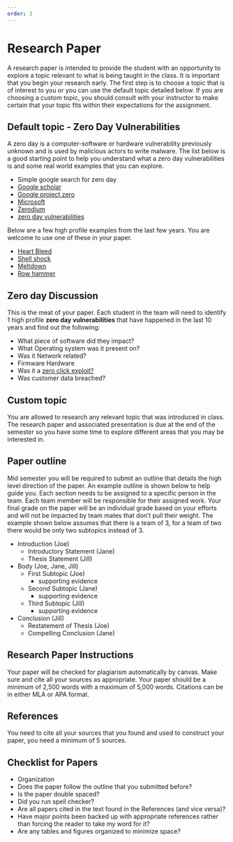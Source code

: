 ```yaml
---
order: 3
---
```


# Research Paper

A research paper is intended to provide the student with an opportunity
to explore a topic relevant to what is being taught in the class. It is
important that you begin your research early. The first step is to
choose a topic that is of interest to you or you can use the default
topic detailed below. If you are choosing a custom topic, you should
consult with your instructor to make certain that your topic fits within
their expectations for the assignment.

## Default topic - Zero Day Vulnerabilities

A zero day is a computer-software or hardware vulnerability previously
unknown and is used by malicious actors to write malware. The list below
is a good starting point to help you understand what a zero day
vulnerabilities is and some real world examples that you can explore.

- Simple google search for zero day
- [Google scholar](https://scholar.google.com/scholar?hl=en&as_sdt=0%2C13&q=zero+day&btnG=)
- [Google project zero](https://googleprojectzero.blogspot.com/)
- [Microsoft](https://learn.microsoft.com/en-us/microsoft-365/security/defender-vulnerability-management/tvm-zero-day-vulnerabilities?view=o365-worldwide)
- [Zerodium](https://zerodium.com/)
- [zero day vulnerabilities](https://en.wikipedia.org/wiki/Zero-day_(computing))

Below are a few high profile examples from the last few years. You are
welcome to use one of these in your paper.

- [Heart Bleed](https://heartbleed.com/)
- [Shell shock](https://en.wikipedia.org/wiki/Shellshock_(software_bug))
- [Meltdown](https://meltdownattack.com/)
- [Row hammer](https://en.wikipedia.org/wiki/Row_hammer)

## Zero day Discussion

This is the meat of your paper. Each student in the team will need to
identify 1 high profile **zero day vulnerabilities** that have happened
in the last 10 years and find out the following:

- What piece of software did they impact?
- What Operating system was it present on?
- Was it Network related?
- Firmware Hardware
- Was it a [zero click exploit?](https://www.kaspersky.com/resource-center/definitions/what-is-zero-click-malware)
- Was customer data breached?

## Custom topic

You are allowed to research any relevant topic that was introduced in
class. The research paper and associated presentation is due at the end
of the semester so you have some time to explore different areas that
you may be interested in.

## Paper outline

Mid semester you will be required to submit an outline that details the
high level direction of the paper. An example outline is shown below to
help guide you. Each section needs to be assigned to a specific person
in the team. Each team member will be responsible for their assigned
work. Your final grade on the paper will be an individual grade based on
your efforts and will not be impacted by team mates that don’t pull
their weight. The example shown below assumes that there is a team of 3,
for a team of two there would be only two subtopics instead of 3.

- Introduction (Joe)
  - Introductory Statement (Jane)
  - Thesis Statement (Jill)
- Body (Joe, Jane, Jill)
  - First Subtopic (Joe)
    - supporting evidence
  - Second Subtopic (Jane)
    - supporting evidence
  - Third Subtopic (Jill)
    - supporting evidence
- Conclusion (Jill)
  - Restatement of Thesis (Joe)
  - Compelling Conclusion (Jane)

## Research Paper Instructions

Your paper will be checked for plagiarism automatically by canvas. Make
sure and cite all your sources as appropriate. Your paper should be a
minimum of 2,500 words with a maximum of 5,000 words. Citations can be
in either MLA or APA format.

## References

You need to cite all your sources that you found and used to construct
your paper, you need a minimum of 5 sources.

## Checklist for Papers

- Organization
- Does the paper follow the outline that you submitted before?
- Is the paper double spaced?
- Did you run spell checker?
- Are all papers cited in the text found in the References (and vice versa)?
- Have major points been backed up with appropriate references rather than forcing the reader to take my word for it?
- Are any tables and figures organized to minimize space?
